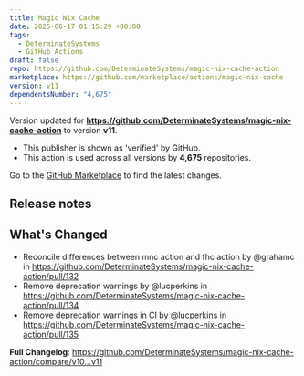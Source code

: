 ```yaml
---
title: Magic Nix Cache
date: 2025-06-17 01:15:29 +00:00
tags:
  - DeterminateSystems
  - GitHub Actions
draft: false
repo: https://github.com/DeterminateSystems/magic-nix-cache-action
marketplace: https://github.com/marketplace/actions/magic-nix-cache
version: v11
dependentsNumber: "4,675"
---
```



Version updated for **https://github.com/DeterminateSystems/magic-nix-cache-action** to version **v11**.
- This publisher is shown as 'verified' by GitHub.
- This action is used across all versions by **4,675** repositories.

Go to the [GitHub Marketplace](https://github.com/marketplace/actions/magic-nix-cache) to find the latest changes.

## Release notes

## What's Changed
* Reconcile differences between mnc action and fhc action by @grahamc in https://github.com/DeterminateSystems/magic-nix-cache-action/pull/132
* Remove deprecation warnings by @lucperkins in https://github.com/DeterminateSystems/magic-nix-cache-action/pull/134
* Remove deprecation warnings in CI by @lucperkins in https://github.com/DeterminateSystems/magic-nix-cache-action/pull/135


**Full Changelog**: https://github.com/DeterminateSystems/magic-nix-cache-action/compare/v10...v11
